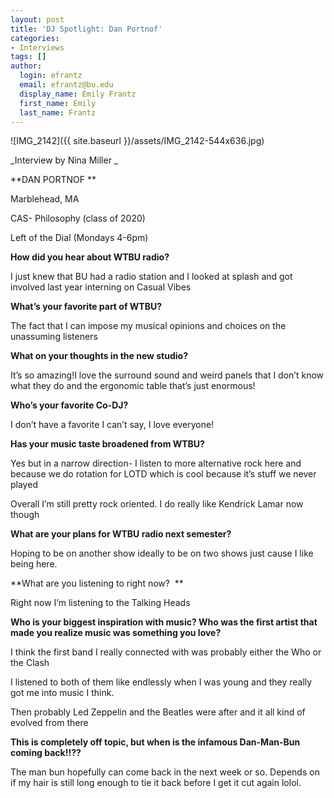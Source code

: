 ```yaml
---
layout: post
title: 'DJ Spotlight: Dan Portnof'
categories:
- Interviews
tags: []
author:
  login: efrantz
  email: efrantz@bu.edu
  display_name: Emily Frantz
  first_name: Emily
  last_name: Frantz
---
```

![IMG_2142]({{ site.baseurl }}/assets/IMG_2142-544x636.jpg)

_Interview by Nina Miller _

**DAN PORTNOF **

Marblehead, MA

CAS- Philosophy (class of 2020)

Left of the Dial (Mondays 4-6pm)

**How did you hear about WTBU radio?**

I just knew that BU had a radio station and I looked at splash and got involved last year interning on Casual Vibes

**What’s your favorite part of WTBU?**

The fact that I can impose my musical opinions and choices on the unassuming listeners

**What on your thoughts in the new studio?**

It’s so amazing!I love the surround sound and weird panels that I don’t know what they do and the ergonomic table that’s just enormous!

**Who’s your favorite Co-DJ?**

I don’t have a favorite I can’t say, I love everyone!

**Has your music taste broadened from WTBU?**

Yes but in a narrow direction- I listen to more alternative rock here and because we do rotation for LOTD which is cool because it’s stuff we never played

Overall I’m still pretty rock oriented. I do really like Kendrick Lamar now though

**What are your plans for WTBU radio next semester?**

Hoping to be on another show ideally to be on two shows just cause I like being here.

**What are you listening to right now?  **

Right now I’m listening to the Talking Heads

**Who is your biggest inspiration with music? Who was the first artist that made you realize music was something you love?**

I think the first band I really connected with was probably either the Who or the Clash

I listened to both of them like endlessly when I was young and they really got me into music I think.

Then probably Led Zeppelin and the Beatles were after and it all kind of evolved from there

**This is completely off topic, but when is the infamous Dan-Man-Bun coming back!!??**

The man bun hopefully can come back in the next week or so. Depends on if my hair is still long enough to tie it back before I get it cut again lolol.